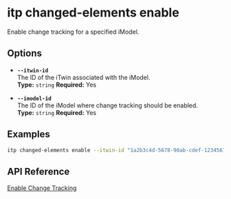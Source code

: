 # itp changed-elements enable

Enable change tracking for a specified iModel.

## Options

- **`--itwin-id`**  
  The ID of the iTwin associated with the iModel.  
  **Type:** `string` **Required:** Yes

- **`--imodel-id`**  
  The ID of the iModel where change tracking should be enabled.  
  **Type:** `string` **Required:** Yes

## Examples

```bash
itp changed-elements enable --itwin-id "1a2b3c4d-5678-90ab-cdef-1234567890ab" --imodel-id "ad0ba809-9241-48ad-9eb0-c8038c1a1d51"
```

## API Reference

[Enable Change Tracking](https://developer.bentley.com/apis/changed-elements/operations/enable-change-tracking/)
